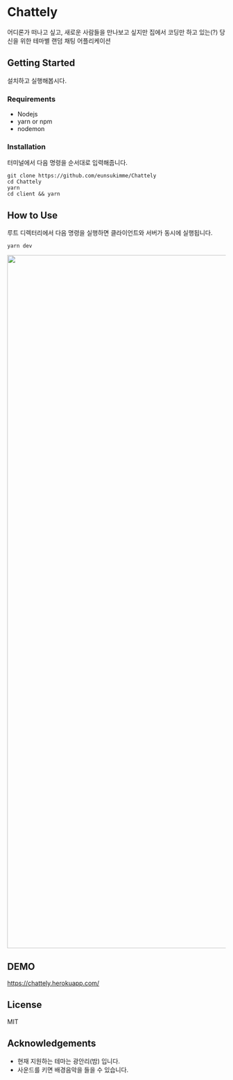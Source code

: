 # Chattely

어디론가 떠나고 싶고, 새로운 사람들을 만나보고 싶지만 집에서 코딩만 하고 있는(?) 당신을 위한 테마별 랜덤 채팅 어플리케이션

## Getting Started

설치하고 실행해봅시다.

### Requirements

- Nodejs
- yarn or npm
- nodemon

### Installation

터미널에서 다음 명령을 순서대로 입력해줍니다.

```
git clone https://github.com/eunsukimme/Chattely
cd Chattely
yarn
cd client && yarn
```

## How to Use

루트 디렉터리에서 다음 명령을 실행하면 클라이언트와 서버가 동시에 실행됩니다.

```
yarn dev
```

<img src="https://user-images.githubusercontent.com/31213226/64707294-c214ee00-d4ed-11e9-9ee6-9ca734ce3705.gif" alt="" width="1600">

## DEMO

https://chattely.herokuapp.com/

## License

MIT

## Acknowledgements

- 현재 지원하는 테마는 광안리(밤) 입니다.
- 사운드를 키면 배경음악을 들을 수 있습니다.
